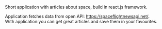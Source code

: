 Short application with articles about space, build in react.js framework.

Application fetches data from open API: https://spaceflightnewsapi.net/. With application you can get great articles and save them in your favourites.